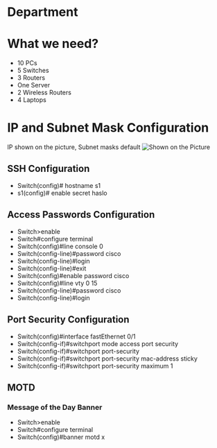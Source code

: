 # Department

# What we need?

- 10 PCs
- 5 Switches
- 3 Routers
- One Server
- 2 Wireless Routers
- 4 Laptops

# IP and Subnet Mask Configuration
IP shown on the picture, Subnet masks default
![Shown on the Picture](https://scontent-waw1-1.xx.fbcdn.net/v/t1.15752-9/97861212_650653202444552_9086678221553926144_n.png?_nc_cat=104&_nc_sid=b96e70&_nc_ohc=g8iWkL-okpYAX9i3rmB&_nc_ht=scontent-waw1-1.xx&oh=09de9ed7469ddc6f7a28ee935717eb96&oe=5EE380C7)


## SSH Configuration
- Switch(config)# hostname s1
- s1(config)# enable secret haslo


## Access Passwords Configuration

-	Switch>enable 
-	Switch#configure terminal 
-	Switch(config)#line console 0 
-	Switch(config-line)#password cisco 
-	Switch(config-line)#login
-	Switch(config-line)#exit
-	Switch(config)#enable password cisco 
-	Switch(config)#line vty 0 15 
-	Switch(config-line)#password cisco 
-	Switch(config-line)#login 


## Port Security Configuration

-	Switch(config)#interface fastEthernet 0/1 
-	Switch(config-if)#switchport mode access port security
-	Switch(config-if)#switchport port-security
-	Switch(config-if)#switchport port-security mac-address sticky
-	Switch(config-if)#switchport port-security maximum 1 

## MOTD
### Message of the Day Banner

-	Switch>enable 
-	Switch#configure terminal 
-	Switch(config)#banner motd x 




